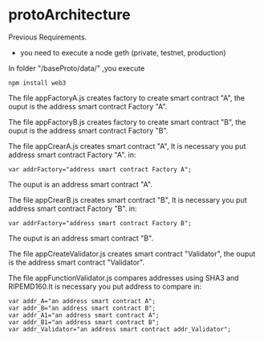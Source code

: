 # protoArchitecture
Previous Requirements.
+ you need to execute a node geth (private, testnet, production)

In folder "/baseProto/data/" ,you execute 
```
npm install web3
```


The file appFactoryA.js creates factory to create smart contract "A", the ouput is the address smart contract Factory "A".

The file appFactoryB.js creates factory to create smart contract "B", the ouput is the address smart contract Factory "B".



The file appCrearA.js creates smart contract "A", It is necessary you put address smart contract Factory "A". in:

```
var addrFactory="address smart contract Factory A";
```
The ouput is an address smart contract "A".



The file appCrearB.js creates smart contract "B", It is necessary you put address smart contract Factory "B". in:
```
var addrFactory="address smart contract Factory B";
```
The ouput is an address smart contract "B".



The file appCreateValidator.js creates smart contract "Validator", the ouput is the address smart contract "Validator".



The file appFunctionValidator.js compares addresses using SHA3 and RIPEMD160.It is necessary you put address to compare in:

```
var addr_A="an address smart contract A";
var addr_B="an address smart contract B";
var addr_A1="an address smart contract A";
var addr_B1="an address smart contract B";
var addr_Validator="an address smart contract addr_Validator";
```

